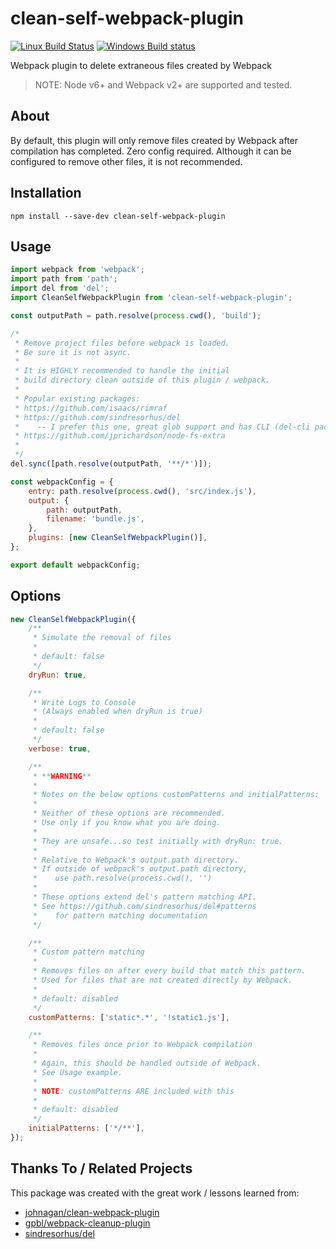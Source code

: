 # clean-self-webpack-plugin

[![Linux Build Status](https://img.shields.io/circleci/project/github/chrisblossom/clean-self-webpack-plugin/master.svg?label=linux%20build)](https://circleci.com/gh/chrisblossom/clean-self-webpack-plugin/tree/master)
[![Windows Build status](https://img.shields.io/appveyor/ci/chrisblossom/clean-self-webpack-plugin/master.svg?label=windows%20build)](https://ci.appveyor.com/project/chrisblossom/clean-self-webpack-plugin/branch/master)

Webpack plugin to delete extraneous files created by Webpack

> NOTE: Node v6+ and Webpack v2+ are supported and tested.

## About

By default, this plugin will only remove files created by Webpack after compilation has completed.
Zero config required. Although it can be configured to remove other files, it is not recommended.

## Installation

`npm install --save-dev clean-self-webpack-plugin`

## Usage

```js
import webpack from 'webpack';
import path from 'path';
import del from 'del';
import CleanSelfWebpackPlugin from 'clean-self-webpack-plugin';

const outputPath = path.resolve(process.cwd(), 'build');

/*
 * Remove project files before webpack is loaded.
 * Be sure it is not async.
 *
 * It is HIGHLY recommended to handle the initial
 * build directory clean outside of this plugin / webpack.
 *
 * Popular existing packages:
 * https://github.com/isaacs/rimraf
 * https://github.com/sindresorhus/del
 *    -- I prefer this one, great glob support and has CLI (del-cli package)
 * https://github.com/jprichardson/node-fs-extra
 *
 */
del.sync([path.resolve(outputPath, '**/*')]);

const webpackConfig = {
    entry: path.resolve(process.cwd(), 'src/index.js'),
    output: {
        path: outputPath,
        filename: 'bundle.js',
    },
    plugins: [new CleanSelfWebpackPlugin()],
};

export default webpackConfig;
```

## Options

```js
new CleanSelfWebpackPlugin({
    /**
     * Simulate the removal of files
     *
     * default: false
     */
    dryRun: true,

    /**
     * Write Logs to Console
     * (Always enabled when dryRun is true)
     *
     * default: false
     */
    verbose: true,

    /**
     * **WARNING**
     *
     * Notes on the below options customPatterns and initialPatterns:
     *
     * Neither of these options are recommended.
     * Use only if you know what you are doing.
     *
     * They are unsafe...so test initially with dryRun: true.
     *
     * Relative to Webpack's output.path directory.
     * If outside of webpack's output.path directory,
     *    use path.resolve(process.cwd(), '')
     *
     * These options extend del's pattern matching API.
     * See https://github.com/sindresorhus/del#patterns
     *    for pattern matching documentation
     */

    /**
     * Custom pattern matching
     *
     * Removes files on after every build that match this pattern.
     * Used for files that are not created directly by Webpack.
     *
     * default: disabled
     */
    customPatterns: ['static*.*', '!static1.js'],

    /**
     * Removes files once prior to Webpack compilation
     *
     * Again, this should be handled outside of Webpack.
     * See Usage example.
     *
     * NOTE: customPatterns ARE included with this
     *
     * default: disabled
     */
    initialPatterns: ['*/**'],
});
```

## Thanks To / Related Projects

This package was created with the great work / lessons learned from:

*   [johnagan/clean-webpack-plugin](https://github.com/johnagan/clean-webpack-plugin)
*   [gpbl/webpack-cleanup-plugin](https://github.com/gpbl/webpack-cleanup-plugin)
*   [sindresorhus/del](https://github.com/sindresorhus/del)
